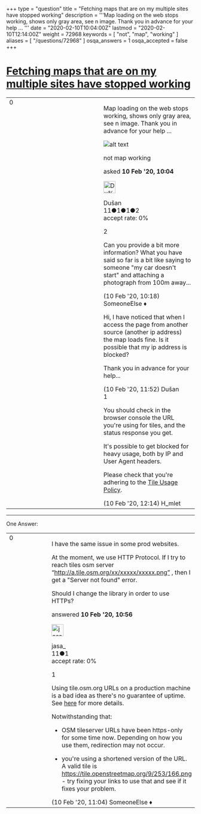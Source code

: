 +++
type = "question"
title = "Fetching maps that are on my multiple sites have stopped working"
description = '''Map loading on the web stops working, shows only gray area, see n image. Thank you in advance for your help ... '''
date = "2020-02-10T10:04:00Z"
lastmod = "2020-02-10T12:14:00Z"
weight = 72968
keywords = [ "not", "map", "working" ]
aliases = [ "/questions/72968" ]
osqa_answers = 1
osqa_accepted = false
+++

<div class="headNormal">

# [Fetching maps that are on my multiple sites have stopped working](/questions/72968/fetching-maps-that-are-on-my-multiple-sites-have-stopped-working)

</div>

<div id="main-body">

<div id="askform">

<table id="question-table" style="width:100%;">
<colgroup>
<col style="width: 50%" />
<col style="width: 50%" />
</colgroup>
<tbody>
<tr>
<td style="width: 30px; vertical-align: top"><div class="vote-buttons">
<span id="post-72968-upvote" class="ajax-command post-vote up" rel="nofollow" title="I like this post (click again to cancel)"> </span>
<div id="post-72968-score" class="post-score" title="current number of votes">
0
</div>
<span id="post-72968-downvote" class="ajax-command post-vote down" rel="nofollow" title="I dont like this post (click again to cancel)"> </span> <span id="favorite-mark" class="ajax-command favorite-mark" rel="nofollow" title="mark/unmark this question as favorite (click again to cancel)"> </span>
<div id="favorite-count" class="favorite-count">
&#10;</div>
</div></td>
<td><div id="item-right">
<div class="question-body">
<p>Map loading on the web stops working, shows only gray area, see n image. Thank you in advance for your help ...</p>
<p><img src="https://help.openstreetmap.org/upfiles/1_4PV4dcF.png" alt="alt text" /></p>
</div>
<div id="question-tags" class="tags-container tags">
<span class="post-tag tag-link-not" rel="tag" title="see questions tagged &#39;not&#39;">not</span> <span class="post-tag tag-link-map" rel="tag" title="see questions tagged &#39;map&#39;">map</span> <span class="post-tag tag-link-working" rel="tag" title="see questions tagged &#39;working&#39;">working</span>
</div>
<div id="question-controls" class="post-controls">
&#10;</div>
<div class="post-update-info-container">
<div class="post-update-info post-update-info-user">
<p>asked <strong>10 Feb '20, 10:04</strong></p>
<img src="https://secure.gravatar.com/avatar/3da1b8b9ad617704db610bee1a27cbbe?s=32&amp;d=identicon&amp;r=g" class="gravatar" width="32" height="32" alt="Du%C5%A1an&#39;s gravatar image" />
<p><span>Dušan</span><br />
<span class="score" title="11 reputation points">11</span><span title="1 badges"><span class="badge1">●</span><span class="badgecount">1</span></span><span title="1 badges"><span class="silver">●</span><span class="badgecount">1</span></span><span title="2 badges"><span class="bronze">●</span><span class="badgecount">2</span></span><br />
<span class="accept_rate" title="Rate of the user&#39;s accepted answers">accept rate:</span> <span title="Dušan has no accepted answers">0%</span></p>
</img>
</div>
</div>
<div id="comments-container-72968" class="comments-container">
<span id="72969"></span>
<div id="comment-72969" class="comment">
<div id="post-72969-score" class="comment-score">
2
</div>
<div class="comment-text">
<p>Can you provide a bit more information? What you have said so far is a bit like saying to someone "my car doesn't start" and attaching a photograph from 100m away...</p>
</div>
<div id="comment-72969-info" class="comment-info">
<span class="comment-age">(10 Feb '20, 10:18)</span> <span class="comment-user userinfo">SomeoneElse ♦</span>
</div>
</div>
<span id="72974"></span>
<div id="comment-72974" class="comment">
<div id="post-72974-score" class="comment-score">
&#10;</div>
<div class="comment-text">
<p>Hi, I have noticed that when I access the page from another source (another ip address) the map loads fine. Is it possible that my ip address is blocked?</p>
<p>Thank you in advance for your help...</p>
</div>
<div id="comment-72974-info" class="comment-info">
<span class="comment-age">(10 Feb '20, 11:52)</span> <span class="comment-user userinfo">Dušan</span>
</div>
</div>
<span id="72976"></span>
<div id="comment-72976" class="comment">
<div id="post-72976-score" class="comment-score">
1
</div>
<div class="comment-text">
<p>You should check in the browser console the URL you're using for tiles, and the status response you get.</p>
<p>It's possible to get blocked for heavy usage, both by IP and User Agent headers.</p>
<p>Please check that you're adhering to the <a href="https://operations.osmfoundation.org/policies/tiles/">Tile Usage Policy</a>.</p>
</div>
<div id="comment-72976-info" class="comment-info">
<span class="comment-age">(10 Feb '20, 12:14)</span> <span class="comment-user userinfo">H_mlet</span>
</div>
</div>
</div>
<div id="comment-tools-72968" class="comment-tools">
&#10;</div>
<div class="clear">
&#10;</div>
<div id="comment-72968-form-container" class="comment-form-container">
&#10;</div>
<div class="clear">
&#10;</div>
</div></td>
</tr>
</tbody>
</table>

------------------------------------------------------------------------

<div class="tabBar">

<span id="sort-top"></span>

<div class="headQuestions">

One Answer:

</div>

</div>

<span id="72971"></span>

<div id="answer-container-72971" class="answer">

<table style="width:100%;">
<colgroup>
<col style="width: 50%" />
<col style="width: 50%" />
</colgroup>
<tbody>
<tr>
<td style="width: 30px; vertical-align: top"><div class="vote-buttons">
<span id="post-72971-upvote" class="ajax-command post-vote up" rel="nofollow" title="I like this post (click again to cancel)"> </span>
<div id="post-72971-score" class="post-score" title="current number of votes">
0
</div>
<span id="post-72971-downvote" class="ajax-command post-vote down" rel="nofollow" title="I dont like this post (click again to cancel)"> </span>
</div></td>
<td><div class="item-right">
<div class="answer-body">
<p>I have the same issue in some prod websites.</p>
<p>At the moment, we use HTTP Protocol. If I try to reach tiles osm server “<a href="http://a.tile.osm.org/xx/xxxxx/xxxxx.png”">http://a.tile.osm.org/xx/xxxxx/xxxxx.png”</a> , then I get a "Server not found" error.</p>
<p>Should I change the library in order to use HTTPs?</p>
</div>
<div class="answer-controls post-controls">
&#10;</div>
<div class="post-update-info-container">
<div class="post-update-info post-update-info-user">
<p>answered <strong>10 Feb '20, 10:56</strong></p>
<img src="https://secure.gravatar.com/avatar/48842385ba1f11b20380476395f3a066?s=32&amp;d=identicon&amp;r=g" class="gravatar" width="32" height="32" alt="jasa_&#39;s gravatar image" />
<p><span>jasa_</span><br />
<span class="score" title="11 reputation points">11</span><span title="1 badges"><span class="bronze">●</span><span class="badgecount">1</span></span><br />
<span class="accept_rate" title="Rate of the user&#39;s accepted answers">accept rate:</span> <span title="jasa_ has no accepted answers">0%</span></p>
</div>
</div>
<div id="comments-container-72971" class="comments-container">
<span id="72972"></span>
<div id="comment-72972" class="comment">
<div id="post-72972-score" class="comment-score">
1
</div>
<div class="comment-text">
<p>Using tile.osm.org URLs on a production machine is a bad idea as there's no guarantee of uptime. See <a href="https://operations.osmfoundation.org/policies/tiles/">here</a> for more details.</p>
<p>Notwithstanding that:</p>
<ul>
<li><p>OSM tileserver URLs have been https-only for some time now. Depending on how you use them, redirection may not occur.</p></li>
<li><p>you're using a shortened version of the URL. A valid tile is <a href="https://tile.openstreetmap.org/9/253/166.png">https://tile.openstreetmap.org/9/253/166.png</a> - try fixing your links to use that and see if it fixes your problem.</p></li>
</ul>
</div>
<div id="comment-72972-info" class="comment-info">
<span class="comment-age">(10 Feb '20, 11:04)</span> <span class="comment-user userinfo">SomeoneElse ♦</span>
</div>
</div>
</div>
<div id="comment-tools-72971" class="comment-tools">
&#10;</div>
<div class="clear">
&#10;</div>
<div id="comment-72971-form-container" class="comment-form-container">
&#10;</div>
<div class="clear">
&#10;</div>
</div></td>
</tr>
</tbody>
</table>

</div>

<div class="paginator-container-left">

</div>

</div>

</div>

